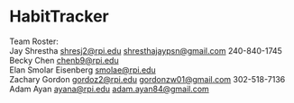# HabitTracker

Team Roster:  
Jay Shrestha	shresj2@rpi.edu	shresthajaypsn@gmail.com	240-840-1745  
Becky Chen 	chenb9@rpi.edu	 
Elan Smolar Eisenberg smolae@rpi.edu	                           
Zachary Gordon  gordoz2@rpi.edu	gordonzw01@gmail.com	302-518-7136  
Adam Ayan 	ayana@rpi.edu 	adam.ayan84@gmail.com
